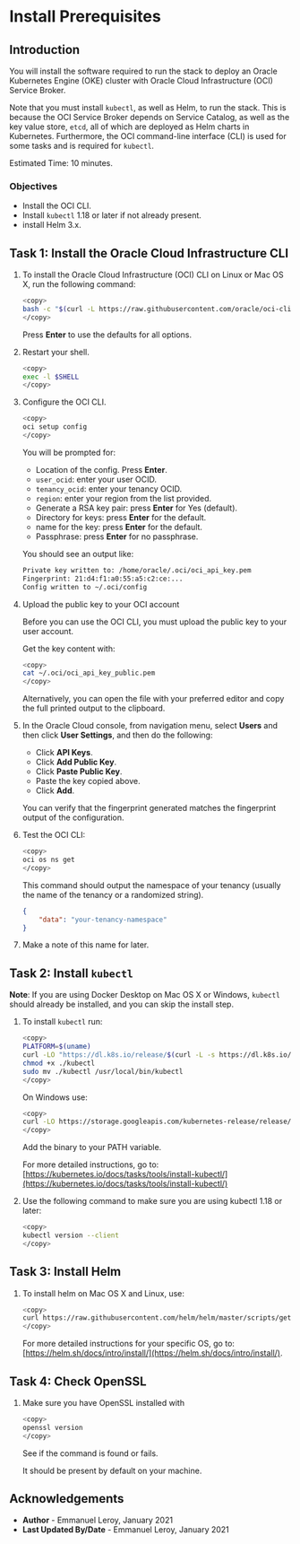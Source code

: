 # Install Prerequisites

## Introduction

You will install the software required to run the stack to deploy an Oracle Kubernetes Engine (OKE) cluster with Oracle Cloud Infrastructure (OCI) Service Broker.

Note that you must install `kubectl`, as well as Helm, to run the stack. This is because the OCI Service Broker depends on Service Catalog, as well as the key value store, `etcd`, all of which are deployed as Helm charts in Kubernetes. Furthermore, the OCI command-line interface (CLI) is used for some tasks and is required for `kubectl`.

Estimated Time: 10 minutes.

### Objectives

- Install the OCI CLI.
- Install `kubectl` 1.18 or later if not already present.
- install Helm 3.x.

## Task 1: Install the Oracle Cloud Infrastructure CLI

1. To install the Oracle Cloud Infrastructure (OCI) CLI on Linux or Mac OS X, run the following command:

    ```bash
    <copy>
    bash -c "$(curl -L https://raw.githubusercontent.com/oracle/oci-cli/master/scripts/install/install.sh)"
    </copy>
    ```

    Press **Enter** to use the defaults for all options.

2. Restart your shell.

    ```bash
    <copy>
    exec -l $SHELL
    </copy>
    ```

3. Configure the OCI CLI.

    ```bash
    <copy>
    oci setup config
    </copy>
    ```

    You will be prompted for:
    - Location of the config. Press **Enter**.
    - `user_ocid`: enter your user OCID.
    - `tenancy_ocid`: enter your tenancy OCID.
    - `region`: enter your region from the list provided.
    - Generate a RSA key pair: press **Enter** for Yes (default).
    - Directory for keys: press **Enter** for the default.
    - name for the key: press **Enter** for the default.
    - Passphrase: press **Enter** for no passphrase.


    You should see an output like:

    ```bash
    Private key written to: /home/oracle/.oci/oci_api_key.pem
    Fingerprint: 21:d4:f1:a0:55:a5:c2:ce:...
    Config written to ~/.oci/config
    ```


4. Upload the public key to your OCI account

    Before you can use the OCI CLI, you must upload the public key to your user account.

    Get the key content with:

    ```bash
    <copy>
    cat ~/.oci/oci_api_key_public.pem
    </copy>
    ```

    Alternatively, you can open the file with your preferred editor and copy the full printed output to the clipboard.

5. In the Oracle Cloud console, from navigation menu, select **Users** and then click **User Settings**, and then do the following:

    - Click **API Keys**.
    - Click **Add Public Key**.
    - Click **Paste Public Key**.
    - Paste the key copied above.
    - Click **Add**.

    You can verify that the fingerprint generated matches the fingerprint output of the configuration.

6. Test the OCI CLI:

    ```bash
    <copy>
    oci os ns get
    </copy>
    ```

    This command should output the namespace of your tenancy (usually the name of the tenancy or a randomized string).

    ```json
    {
        "data": "your-tenancy-namespace"
    }
    ```

7. Make a note of this name for later.

## Task 2: Install `kubectl`

**Note**: If you are using Docker Desktop on Mac OS X or Windows, `kubectl` should already be installed, and you can skip the install step.

1. To install `kubectl` run:

    ```bash
    <copy>
    PLATFORM=$(uname)
    curl -LO "https://dl.k8s.io/release/$(curl -L -s https://dl.k8s.io/release/stable.txt)/bin/${PLATFORM,,}/amd64/kubectl"
    chmod +x ./kubectl
    sudo mv ./kubectl /usr/local/bin/kubectl
    </copy>
    ```

    On Windows use:

    ```bash
    <copy>
    curl -LO https://storage.googleapis.com/kubernetes-release/release/v1.20.0/bin/windows/amd64/kubectl.exe
    </copy>
    ```

    Add the binary to your PATH variable.

    For more detailed instructions, go to:
    [https://kubernetes.io/docs/tasks/tools/install-kubectl/](https://kubernetes.io/docs/tasks/tools/install-kubectl/)

2. Use the following command to make sure you are using kubectl 1.18 or later:

    ```bash
    <copy>
    kubectl version --client
    </copy>
    ```

## Task 3: Install Helm

1. To install helm on Mac OS X and Linux, use:

    ```bash
    <copy>
    curl https://raw.githubusercontent.com/helm/helm/master/scripts/get-helm-3 | bash
    </copy>
    ```

    For more detailed instructions for your specific OS, go to:
    [https://helm.sh/docs/intro/install/](https://helm.sh/docs/intro/install/).

## Task 4: Check OpenSSL

1. Make sure you have OpenSSL installed with

    ```bash
    <copy>
    openssl version
    </copy>
    ```

    See if the command is found or fails.

    It should be present by default on your machine.

## Acknowledgements

 - **Author** - Emmanuel Leroy, January 2021
 - **Last Updated By/Date** - Emmanuel Leroy, January 2021
